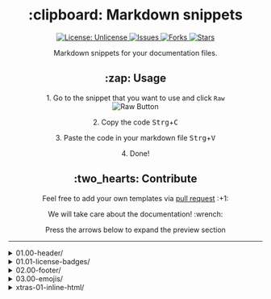 <h1 align="center"> :clipboard: Markdown snippets </h1>

<p align="center">

<a href="http://unlicense.org/">
<img src="https://img.shields.io/badge/license-Unlicense-blue.svg" alt="License: Unlicense">
</a>

<a href="https://github.com/markdown-templates/markdown-snippets/issues">
<img src="https://img.shields.io/github/issues/markdown-templates/markdown-snippets.svg" alt="Issues">
</a>

<a href="https://github.com/markdown-templates/markdown-snippets/fork">
<img src="https://img.shields.io/github/forks/markdown-templates/markdown-snippets.svg" alt="Forks">
</a>

<a href="https://github.com/markdown-templates/markdown-snippets/stargazers">
<img src="https://img.shields.io/github/stars/markdown-templates/markdown-snippets.svg" alt="Stars">
</a>

</p>

<p align="center"> Markdown snippets for your documentation files. </p>

<h2 align="center"> :zap: Usage </h2>

<p align="center"> 1. Go to the snippet that you want to use and click <code>Raw</code>
<br>
<img src="https://i.imgur.com/QkHqujv.png" alt="Raw Button">

<p align="center"> 2. Copy the code <kbd>Strg</kbd>+<kbd>C</kbd>
<p align="center"> 3. Paste the code in your markdown file <kbd>Strg</kbd>+<kbd>V</kbd>
<p align="center"> 4. Done!

<h2 align="center"> :two_hearts: Contribute </h2>

<p align="center">Feel free to add your own templates via <a href="https://github.com/markdown-templates/markdown-snippets/pulls"> pull request</a> :+1:</p>

<p align="center">We will take care about the documentation! :wrench:</p>

<p align="center"> Press the arrows below to expand the preview section </p>


----

<details> <summary>01.00-header/</summary>

### [01.00-header/navigation-bar-1.md](01.00-header/navigation-bar-1.md)
----

<p align="center">
<strong><a href="#link1">Link 1</a></strong>
|
<strong><a href="#link2">Link 2</a></strong>
|
<strong><a href="#link3">Link 3</a></strong>
|
<strong><a href="#link4">Link 4</a></strong>
|
<strong><a href="#link5">Link 5</a></strong>
</p>

----





### [01.00-header/table-of-content.md](01.00-header/table-of-content.md)

- [Installation](#installation)
  - [sub1](#sub1)
  - [sub2](#sub2)
- [Usage](#usage)
  - [sub3](#sub3)
  - [sub4](#sub4)
- [License](#license)
- [Links](#links)


</details><details> <summary>01.01-license-badges/</summary>

### [01.01-license-badges/Apache_2.0.md](01.01-license-badges/Apache_2.0.md)
[![License](https://img.shields.io/badge/License-Apache%202.0-blue.svg)](https://opensource.org/licenses/Apache-2.0)





### [01.01-license-badges/Attribution_License_(BY).md](01.01-license-badges/Attribution_License_(BY).md)

[![License: Open Data Commons Attribution](https://img.shields.io/badge/License-ODC_BY-brightgreen.svg)](https://opendatacommons.org/licenses/by/)


### [01.01-license-badges/BSD_2-clause_license.md](01.01-license-badges/BSD_2-clause_license.md)

[![License](https://img.shields.io/badge/License-BSD%202--Clause-orange.svg)](https://opensource.org/licenses/BSD-2-Clause)


### [01.01-license-badges/BSD_3-clause_license.md](01.01-license-badges/BSD_3-clause_license.md)

[![License](https://img.shields.io/badge/License-BSD%203--Clause-blue.svg)](https://opensource.org/licenses/BSD-3-Clause)


### [01.01-license-badges/GNU_GPL_v2.md](01.01-license-badges/GNU_GPL_v2.md)

[![License: GPL v2](https://img.shields.io/badge/License-GPL%20v2-blue.svg)](https://www.gnu.org/licenses/old-licenses/gpl-2.0.en.html)


### [01.01-license-badges/GNU_GPL_v3.md](01.01-license-badges/GNU_GPL_v3.md)

[![License: GPL v3](https://img.shields.io/badge/License-GPLv3-blue.svg)](https://www.gnu.org/licenses/gpl-3.0)


### [01.01-license-badges/MIT.md](01.01-license-badges/MIT.md)

[![License: MIT](https://img.shields.io/badge/License-MIT-yellow.svg)](https://opensource.org/licenses/MIT)


### [01.01-license-badges/Mozilla_Public_License_2.0.md](01.01-license-badges/Mozilla_Public_License_2.0.md)

[![License: MPL 2.0](https://img.shields.io/badge/License-MPL%202.0-brightgreen.svg)](https://opensource.org/licenses/MPL-2.0)


### [01.01-license-badges/The_Unlicense.md](01.01-license-badges/The_Unlicense.md)

[![License: Unlicense](https://img.shields.io/badge/license-Unlicense-blue.svg)](http://unlicense.org/)


</details><details> <summary>02.00-footer/</summary>

### [02.00-footer/footnotes.md](02.00-footer/footnotes.md)
---

<sup>[1]: Hello World</sup>  
<sup>[2]: Hello Internet</sup>





### [02.00-footer/social-links.md](02.00-footer/social-links.md)

---

> [MyWebsite](https://www.example.com) &nbsp;&middot;&nbsp;
> GitHub [@MyGitHub](https://github.com/MyGitHub) &nbsp;&middot;&nbsp;
> Other [MyProfilename](https://othersocialmedia.com/MyProfile)


</details><details> <summary>03.00-emojis/</summary>

### [03.00-emojis/emojis.md](03.00-emojis/emojis.md)
# People

|                       :bowtie: `:bowtie:`                       |                        :smile: `:smile:`                        |           :laughing: `:laughing:`           |
| :-------------------------------------------------------------: | :-------------------------------------------------------------: | :-----------------------------------------: |
|                        :blush: `:blush:`                        |                       :smiley: `:smiley:`                       |            :relaxed: `:relaxed:`            |
|                        :smirk: `:smirk:`                        |                   :heart_eyes: `:heart_eyes:`                   |      :kissing_heart: `:kissing_heart:`      |
|          :kissing_closed_eyes: `:kissing_closed_eyes:`          |                      :flushed: `:flushed:`                      |           :relieved: `:relieved:`           |
|                    :satisfied: `:satisfied:`                    |                         :grin: `:grin:`                         |               :wink: `:wink:`               |
| :stuck_out_tongue_winking_eye: `:stuck_out_tongue_winking_eye:` | :stuck_out_tongue_closed_eyes: `:stuck_out_tongue_closed_eyes:` |           :grinning: `:grinning:`           |
|                      :kissing: `:kissing:`                      |         :kissing_smiling_eyes: `:kissing_smiling_eyes:`         |   :stuck_out_tongue: `:stuck_out_tongue:`   |
|                     :sleeping: `:sleeping:`                     |                      :worried: `:worried:`                      |           :frowning: `:frowning:`           |
|                    :anguished: `:anguished:`                    |                   :open_mouth: `:open_mouth:`                   |          :grimacing: `:grimacing:`          |
|                     :confused: `:confused:`                     |                       :hushed: `:hushed:`                       |     :expressionless: `:expressionless:`     |
|                     :unamused: `:unamused:`                     |                  :sweat_smile: `:sweat_smile:`                  |              :sweat: `:sweat:`              |
|        :disappointed_relieved: `:disappointed_relieved:`        |                        :weary: `:weary:`                        |            :pensive: `:pensive:`            |
|                 :disappointed: `:disappointed:`                 |                   :confounded: `:confounded:`                   |            :fearful: `:fearful:`            |
|                   :cold_sweat: `:cold_sweat:`                   |                    :persevere: `:persevere:`                    |                :cry: `:cry:`                |
|                          :sob: `:sob:`                          |                          :joy: `:joy:`                          |         :astonished: `:astonished:`         |
|                       :scream: `:scream:`                       |                    :neckbeard: `:neckbeard:`                    |         :tired_face: `:tired_face:`         |
|                        :angry: `:angry:`                        |                         :rage: `:rage:`                         |            :triumph: `:triumph:`            |
|                       :sleepy: `:sleepy:`                       |                          :yum: `:yum:`                          |               :mask: `:mask:`               |
|                   :sunglasses: `:sunglasses:`                   |                   :dizzy_face: `:dizzy_face:`                   |                :imp: `:imp:`                |
|                  :smiling_imp: `:smiling_imp:`                  |                 :neutral_face: `:neutral_face:`                 |           :no_mouth: `:no_mouth:`           |
|                     :innocent: `:innocent:`                     |                        :alien: `:alien:`                        |       :yellow_heart: `:yellow_heart:`       |
|                   :blue_heart: `:blue_heart:`                   |                 :purple_heart: `:purple_heart:`                 |              :heart: `:heart:`              |
|                  :green_heart: `:green_heart:`                  |                 :broken_heart: `:broken_heart:`                 |          :heartbeat: `:heartbeat:`          |
|                   :heartpulse: `:heartpulse:`                   |                   :two_hearts: `:two_hearts:`                   |   :revolving_hearts: `:revolving_hearts:`   |
|                        :cupid: `:cupid:`                        |              :sparkling_heart: `:sparkling_heart:`              |           :sparkles: `:sparkles:`           |
|                         :star: `:star:`                         |                        :star2: `:star2:`                        |              :dizzy: `:dizzy:`              |
|                         :boom: `:boom:`                         |                    :collision: `:collision:`                    |              :anger: `:anger:`              |
|                  :exclamation: `:exclamation:`                  |                     :question: `:question:`                     |   :grey_exclamation: `:grey_exclamation:`   |
|                :grey_question: `:grey_question:`                |                          :zzz: `:zzz:`                          |               :dash: `:dash:`               |
|                  :sweat_drops: `:sweat_drops:`                  |                        :notes: `:notes:`                        |       :musical_note: `:musical_note:`       |
|                         :fire: `:fire:`                         |                       :hankey: `:hankey:`                       |               :poop: `:poop:`               |
|                         :shit: `:shit:`                         |                           :+1: `:+1:`                           |           :thumbsup: `:thumbsup:`           |
|                           :-1: `:-1:`                           |                   :thumbsdown: `:thumbsdown:`                   |            :ok_hand: `:ok_hand:`            |
|                        :punch: `:punch:`                        |                    :facepunch: `:facepunch:`                    |               :fist: `:fist:`               |
|                            :v: `:v:`                            |                         :wave: `:wave:`                         |               :hand: `:hand:`               |
|                  :raised_hand: `:raised_hand:`                  |                   :open_hands: `:open_hands:`                   |           :point_up: `:point_up:`           |
|                   :point_down: `:point_down:`                   |                   :point_left: `:point_left:`                   |        :point_right: `:point_right:`        |
|                 :raised_hands: `:raised_hands:`                 |                         :pray: `:pray:`                         |         :point_up_2: `:point_up_2:`         |
|                         :clap: `:clap:`                         |                       :muscle: `:muscle:`                       |              :metal: `:metal:`              |
|                           :fu: `:fu:`                           |                      :walking: `:walking:`                      |             :runner: `:runner:`             |
|                      :running: `:running:`                      |                       :couple: `:couple:`                       |             :family: `:family:`             |
|        :two_men_holding_hands: `:two_men_holding_hands:`        |      :two_women_holding_hands: `:two_women_holding_hands:`      |             :dancer: `:dancer:`             |
|                      :dancers: `:dancers:`                      |                     :ok_woman: `:ok_woman:`                     |            :no_good: `:no_good:`            |
|      :information_desk_person: `:information_desk_person:`      |                 :raising_hand: `:raising_hand:`                 |    :bride_with_veil: `:bride_with_veil:`    |
|     :person_with_pouting_face: `:person_with_pouting_face:`     |              :person_frowning: `:person_frowning:`              |                :bow: `:bow:`                |
|                   :couplekiss: `:couplekiss:`                   |            :couple_with_heart: `:couple_with_heart:`            |            :massage: `:massage:`            |
|                      :haircut: `:haircut:`                      |                    :nail_care: `:nail_care:`                    |                :boy: `:boy:`                |
|                         :girl: `:girl:`                         |                        :woman: `:woman:`                        |                :man: `:man:`                |
|                         :baby: `:baby:`                         |                  :older_woman: `:older_woman:`                  |          :older_man: `:older_man:`          |
|       :person_with_blond_hair: `:person_with_blond_hair:`       |          :man_with_gua_pi_mao: `:man_with_gua_pi_mao:`          |    :man_with_turban: `:man_with_turban:`    |
|          :construction_worker: `:construction_worker:`          |                          :cop: `:cop:`                          |              :angel: `:angel:`              |
|                     :princess: `:princess:`                     |                   :smiley_cat: `:smiley_cat:`                   |          :smile_cat: `:smile_cat:`          |
|               :heart_eyes_cat: `:heart_eyes_cat:`               |                  :kissing_cat: `:kissing_cat:`                  |          :smirk_cat: `:smirk_cat:`          |
|                   :scream_cat: `:scream_cat:`                   |              :crying_cat_face: `:crying_cat_face:`              |            :joy_cat: `:joy_cat:`            |
|                  :pouting_cat: `:pouting_cat:`                  |                :japanese_ogre: `:japanese_ogre:`                |    :japanese_goblin: `:japanese_goblin:`    |
|                  :see_no_evil: `:see_no_evil:`                  |                 :hear_no_evil: `:hear_no_evil:`                 |      :speak_no_evil: `:speak_no_evil:`      |
|                    :guardsman: `:guardsman:`                    |                        :skull: `:skull:`                        |               :feet: `:feet:`               |
|                         :lips: `:lips:`                         |                         :kiss: `:kiss:`                         |            :droplet: `:droplet:`            |
|                          :ear: `:ear:`                          |                         :eyes: `:eyes:`                         |               :nose: `:nose:`               |
|                       :tongue: `:tongue:`                       |                  :love_letter: `:love_letter:`                  | :bust_in_silhouette: `:bust_in_silhouette:` |
|          :busts_in_silhouette: `:busts_in_silhouette:`          |               :speech_balloon: `:speech_balloon:`               |    :thought_balloon: `:thought_balloon:`    |
|                    :feelsgood: `:feelsgood:`                    |                     :finnadie: `:finnadie:`                     |          :goberserk: `:goberserk:`          |
|                      :godmode: `:godmode:`                      |                  :hurtrealbad: `:hurtrealbad:`                  |              :rage1: `:rage1:`              |
|                        :rage2: `:rage2:`                        |                        :rage3: `:rage3:`                        |              :rage4: `:rage4:`              |
|                      :suspect: `:suspect:`                      |                    :trollface: `:trollface:`                    |

# Nature

|                        :sunny: `:sunny:`                        |             :umbrella: `:umbrella:`             |                       :cloud: `:cloud:`                       |
| :-------------------------------------------------------------: | :---------------------------------------------: | :-----------------------------------------------------------: |
|                    :snowflake: `:snowflake:`                    |              :snowman: `:snowman:`              |                         :zap: `:zap:`                         |
|                      :cyclone: `:cyclone:`                      |                :foggy: `:foggy:`                |                       :ocean: `:ocean:`                       |
|                          :cat: `:cat:`                          |                  :dog: `:dog:`                  |                       :mouse: `:mouse:`                       |
|                      :hamster: `:hamster:`                      |               :rabbit: `:rabbit:`               |                        :wolf: `:wolf:`                        |
|                         :frog: `:frog:`                         |                :tiger: `:tiger:`                |                       :koala: `:koala:`                       |
|                         :bear: `:bear:`                         |                  :pig: `:pig:`                  |                    :pig_nose: `:pig_nose:`                    |
|                          :cow: `:cow:`                          |                 :boar: `:boar:`                 |                 :monkey_face: `:monkey_face:`                 |
|                       :monkey: `:monkey:`                       |                :horse: `:horse:`                |                   :racehorse: `:racehorse:`                   |
|                        :camel: `:camel:`                        |                :sheep: `:sheep:`                |                    :elephant: `:elephant:`                    |
|                   :panda_face: `:panda_face:`                   |                :snake: `:snake:`                |                        :bird: `:bird:`                        |
|                   :baby_chick: `:baby_chick:`                   |        :hatched_chick: `:hatched_chick:`        |              :hatching_chick: `:hatching_chick:`              |
|                      :chicken: `:chicken:`                      |              :penguin: `:penguin:`              |                      :turtle: `:turtle:`                      |
|                          :bug: `:bug:`                          |             :honeybee: `:honeybee:`             |                         :ant: `:ant:`                         |
|                       :beetle: `:beetle:`                       |                :snail: `:snail:`                |                     :octopus: `:octopus:`                     |
|                :tropical_fish: `:tropical_fish:`                |                 :fish: `:fish:`                 |                       :whale: `:whale:`                       |
|                       :whale2: `:whale2:`                       |              :dolphin: `:dolphin:`              |                        :cow2: `:cow2:`                        |
|                          :ram: `:ram:`                          |                  :rat: `:rat:`                  |               :water_buffalo: `:water_buffalo:`               |
|                       :tiger2: `:tiger2:`                       |              :rabbit2: `:rabbit2:`              |                      :dragon: `:dragon:`                      |
|                         :goat: `:goat:`                         |              :rooster: `:rooster:`              |                        :dog2: `:dog2:`                        |
|                         :pig2: `:pig2:`                         |               :mouse2: `:mouse2:`               |                          :ox: `:ox:`                          |
|                  :dragon_face: `:dragon_face:`                  |             :blowfish: `:blowfish:`             |                   :crocodile: `:crocodile:`                   |
|              :dromedary_camel: `:dromedary_camel:`              |              :leopard: `:leopard:`              |                        :cat2: `:cat2:`                        |
|                       :poodle: `:poodle:`                       |           :paw_prints: `:paw_prints:`           |                     :bouquet: `:bouquet:`                     |
|               :cherry_blossom: `:cherry_blossom:`               |                :tulip: `:tulip:`                |            :four_leaf_clover: `:four_leaf_clover:`            |
|                         :rose: `:rose:`                         |            :sunflower: `:sunflower:`            |                    :hibiscus: `:hibiscus:`                    |
|                   :maple_leaf: `:maple_leaf:`                   |               :leaves: `:leaves:`               |                 :fallen_leaf: `:fallen_leaf:`                 |
|                         :herb: `:herb:`                         |             :mushroom: `:mushroom:`             |                      :cactus: `:cactus:`                      |
|                    :palm_tree: `:palm_tree:`                    |       :evergreen_tree: `:evergreen_tree:`       |              :deciduous_tree: `:deciduous_tree:`              |
|                     :chestnut: `:chestnut:`                     |             :seedling: `:seedling:`             |                     :blossom: `:blossom:`                     |
|                  :ear_of_rice: `:ear_of_rice:`                  |                :shell: `:shell:`                |        :globe_with_meridians: `:globe_with_meridians:`        |
|                :sun_with_face: `:sun_with_face:`                |  :full_moon_with_face: `:full_moon_with_face:`  |          :new_moon_with_face: `:new_moon_with_face:`          |
|                     :new_moon: `:new_moon:`                     | :waxing_crescent_moon: `:waxing_crescent_moon:` |          :first_quarter_moon: `:first_quarter_moon:`          |
|          :waxing_gibbous_moon: `:waxing_gibbous_moon:`          |            :full_moon: `:full_moon:`            |         :waning_gibbous_moon: `:waning_gibbous_moon:`         |
|            :last_quarter_moon: `:last_quarter_moon:`            | :waning_crescent_moon: `:waning_crescent_moon:` | :last_quarter_moon_with_face: `:last_quarter_moon_with_face:` |
| :first_quarter_moon_with_face: `:first_quarter_moon_with_face:` |                 :moon: `:moon:`                 |                :earth_africa: `:earth_africa:`                |
|               :earth_americas: `:earth_americas:`               |           :earth_asia: `:earth_asia:`           |                     :volcano: `:volcano:`                     |
|                    :milky_way: `:milky_way:`                    |         :partly_sunny: `:partly_sunny:`         |                     :octocat: `:octocat:`                     |
|                     :squirrel: `:squirrel:`                     |

# Objects

|                         :bamboo: `:bamboo:`                         |                 :gift_heart: `:gift_heart:`                 |                  :dolls: `:dolls:`                  |
| :-----------------------------------------------------------------: | :---------------------------------------------------------: | :-------------------------------------------------: |
|                 :school_satchel: `:school_satchel:`                 |               :mortar_board: `:mortar_board:`               |                  :flags: `:flags:`                  |
|                      :fireworks: `:fireworks:`                      |                   :sparkler: `:sparkler:`                   |             :wind_chime: `:wind_chime:`             |
|                     :rice_scene: `:rice_scene:`                     |             :jack_o_lantern: `:jack_o_lantern:`             |                  :ghost: `:ghost:`                  |
|                          :santa: `:santa:`                          |             :christmas_tree: `:christmas_tree:`             |                   :gift: `:gift:`                   |
|                           :bell: `:bell:`                           |                    :no_bell: `:no_bell:`                    |          :tanabata_tree: `:tanabata_tree:`          |
|                           :tada: `:tada:`                           |              :confetti_ball: `:confetti_ball:`              |                :balloon: `:balloon:`                |
|                   :crystal_ball: `:crystal_ball:`                   |                         :cd: `:cd:`                         |                    :dvd: `:dvd:`                    |
|                    :floppy_disk: `:floppy_disk:`                    |                     :camera: `:camera:`                     |           :video_camera: `:video_camera:`           |
|                   :movie_camera: `:movie_camera:`                   |                   :computer: `:computer:`                   |                     :tv: `:tv:`                     |
|                         :iphone: `:iphone:`                         |                      :phone: `:phone:`                      |              :telephone: `:telephone:`              |
|             :telephone_receiver: `:telephone_receiver:`             |                      :pager: `:pager:`                      |                    :fax: `:fax:`                    |
|                       :minidisc: `:minidisc:`                       |                        :vhs: `:vhs:`                        |                  :sound: `:sound:`                  |
|                        :speaker: `:speaker:`                        |                       :mute: `:mute:`                       |            :loudspeaker: `:loudspeaker:`            |
|                           :mega: `:mega:`                           |                  :hourglass: `:hourglass:`                  | :hourglass_flowing_sand: `:hourglass_flowing_sand:` |
|                    :alarm_clock: `:alarm_clock:`                    |                      :watch: `:watch:`                      |                  :radio: `:radio:`                  |
|                      :satellite: `:satellite:`                      |                       :loop: `:loop:`                       |                    :mag: `:mag:`                    |
|                      :mag_right: `:mag_right:`                      |                     :unlock: `:unlock:`                     |                   :lock: `:lock:`                   |
|              :lock_with_ink_pen: `:lock_with_ink_pen:`              |       :closed_lock_with_key: `:closed_lock_with_key:`       |                    :key: `:key:`                    |
|                           :bulb: `:bulb:`                           |                 :flashlight: `:flashlight:`                 |        :high_brightness: `:high_brightness:`        |
|                 :low_brightness: `:low_brightness:`                 |              :electric_plug: `:electric_plug:`              |                :battery: `:battery:`                |
|                        :calling: `:calling:`                        |                      :email: `:email:`                      |                :mailbox: `:mailbox:`                |
|                        :postbox: `:postbox:`                        |                       :bath: `:bath:`                       |                :bathtub: `:bathtub:`                |
|                         :shower: `:shower:`                         |                     :toilet: `:toilet:`                     |                 :wrench: `:wrench:`                 |
|                   :nut_and_bolt: `:nut_and_bolt:`                   |                     :hammer: `:hammer:`                     |                   :seat: `:seat:`                   |
|                       :moneybag: `:moneybag:`                       |                        :yen: `:yen:`                        |                 :dollar: `:dollar:`                 |
|                          :pound: `:pound:`                          |                       :euro: `:euro:`                       |            :credit_card: `:credit_card:`            |
|               :money_with_wings: `:money_with_wings:`               |                     :e-mail: `:e-mail:`                     |             :inbox_tray: `:inbox_tray:`             |
|                    :outbox_tray: `:outbox_tray:`                    |                   :envelope: `:envelope:`                   |      :incoming_envelope: `:incoming_envelope:`      |
|                    :postal_horn: `:postal_horn:`                    |             :mailbox_closed: `:mailbox_closed:`             |      :mailbox_with_mail: `:mailbox_with_mail:`      |
|           :mailbox_with_no_mail: `:mailbox_with_no_mail:`           |                       :door: `:door:`                       |                :smoking: `:smoking:`                |
|                           :bomb: `:bomb:`                           |                        :gun: `:gun:`                        |                  :hocho: `:hocho:`                  |
|                           :pill: `:pill:`                           |                    :syringe: `:syringe:`                    |         :page_facing_up: `:page_facing_up:`         |
|                 :page_with_curl: `:page_with_curl:`                 |              :bookmark_tabs: `:bookmark_tabs:`              |              :bar_chart: `:bar_chart:`              |
|       :chart_with_upwards_trend: `:chart_with_upwards_trend:`       | :chart_with_downwards_trend: `:chart_with_downwards_trend:` |                 :scroll: `:scroll:`                 |
|                      :clipboard: `:clipboard:`                      |                   :calendar: `:calendar:`                   |                   :date: `:date:`                   |
|                     :card_index: `:card_index:`                     |                :file_folder: `:file_folder:`                |       :open_file_folder: `:open_file_folder:`       |
|                       :scissors: `:scissors:`                       |                    :pushpin: `:pushpin:`                    |              :paperclip: `:paperclip:`              |
|                      :black_nib: `:black_nib:`                      |                    :pencil2: `:pencil2:`                    |         :straight_ruler: `:straight_ruler:`         |
|               :triangular_ruler: `:triangular_ruler:`               |                :closed_book: `:closed_book:`                |             :green_book: `:green_book:`             |
|                      :blue_book: `:blue_book:`                      |                :orange_book: `:orange_book:`                |               :notebook: `:notebook:`               |
| :notebook_with_decorative_cover: `:notebook_with_decorative_cover:` |                     :ledger: `:ledger:`                     |                  :books: `:books:`                  |
|                       :bookmark: `:bookmark:`                       |                 :name_badge: `:name_badge:`                 |             :microscope: `:microscope:`             |
|                      :telescope: `:telescope:`                      |                  :newspaper: `:newspaper:`                  |               :football: `:football:`               |
|                     :basketball: `:basketball:`                     |                     :soccer: `:soccer:`                     |               :baseball: `:baseball:`               |
|                         :tennis: `:tennis:`                         |                      :8ball: `:8ball:`                      |         :rugby_football: `:rugby_football:`         |
|                        :bowling: `:bowling:`                        |                       :golf: `:golf:`                       |     :mountain_bicyclist: `:mountain_bicyclist:`     |
|                      :bicyclist: `:bicyclist:`                      |               :horse_racing: `:horse_racing:`               |            :snowboarder: `:snowboarder:`            |
|                        :swimmer: `:swimmer:`                        |                     :surfer: `:surfer:`                     |                    :ski: `:ski:`                    |
|                         :spades: `:spades:`                         |                     :hearts: `:hearts:`                     |                  :clubs: `:clubs:`                  |
|                       :diamonds: `:diamonds:`                       |                        :gem: `:gem:`                        |                   :ring: `:ring:`                   |
|                         :trophy: `:trophy:`                         |              :musical_score: `:musical_score:`              |       :musical_keyboard: `:musical_keyboard:`       |
|                         :violin: `:violin:`                         |              :space_invader: `:space_invader:`              |             :video_game: `:video_game:`             |
|                    :black_joker: `:black_joker:`                    |       :flower_playing_cards: `:flower_playing_cards:`       |               :game_die: `:game_die:`               |
|                           :dart: `:dart:`                           |                    :mahjong: `:mahjong:`                    |                :clapper: `:clapper:`                |
|                           :memo: `:memo:`                           |                     :pencil: `:pencil:`                     |                   :book: `:book:`                   |
|                            :art: `:art:`                            |                 :microphone: `:microphone:`                 |             :headphones: `:headphones:`             |
|                        :trumpet: `:trumpet:`                        |                  :saxophone: `:saxophone:`                  |                 :guitar: `:guitar:`                 |
|                           :shoe: `:shoe:`                           |                     :sandal: `:sandal:`                     |              :high_heel: `:high_heel:`              |
|                       :lipstick: `:lipstick:`                       |                       :boot: `:boot:`                       |                  :shirt: `:shirt:`                  |
|                         :tshirt: `:tshirt:`                         |                    :necktie: `:necktie:`                    |         :womans_clothes: `:womans_clothes:`         |
|                          :dress: `:dress:`                          |    :running_shirt_with_sash: `:running_shirt_with_sash:`    |                  :jeans: `:jeans:`                  |
|                         :kimono: `:kimono:`                         |                     :bikini: `:bikini:`                     |                 :ribbon: `:ribbon:`                 |
|                         :tophat: `:tophat:`                         |                      :crown: `:crown:`                      |             :womans_hat: `:womans_hat:`             |
|                      :mans_shoe: `:mans_shoe:`                      |            :closed_umbrella: `:closed_umbrella:`            |              :briefcase: `:briefcase:`              |
|                        :handbag: `:handbag:`                        |                      :pouch: `:pouch:`                      |                  :purse: `:purse:`                  |
|                     :eyeglasses: `:eyeglasses:`                     |      :fishing_pole_and_fish: `:fishing_pole_and_fish:`      |                 :coffee: `:coffee:`                 |
|                            :tea: `:tea:`                            |                       :sake: `:sake:`                       |            :baby_bottle: `:baby_bottle:`            |
|                           :beer: `:beer:`                           |                      :beers: `:beers:`                      |               :cocktail: `:cocktail:`               |
|                 :tropical_drink: `:tropical_drink:`                 |                 :wine_glass: `:wine_glass:`                 |         :fork_and_knife: `:fork_and_knife:`         |
|                          :pizza: `:pizza:`                          |                  :hamburger: `:hamburger:`                  |                  :fries: `:fries:`                  |
|                    :poultry_leg: `:poultry_leg:`                    |               :meat_on_bone: `:meat_on_bone:`               |              :spaghetti: `:spaghetti:`              |
|                          :curry: `:curry:`                          |               :fried_shrimp: `:fried_shrimp:`               |                  :bento: `:bento:`                  |
|                          :sushi: `:sushi:`                          |                  :fish_cake: `:fish_cake:`                  |              :rice_ball: `:rice_ball:`              |
|                   :rice_cracker: `:rice_cracker:`                   |                       :rice: `:rice:`                       |                  :ramen: `:ramen:`                  |
|                           :stew: `:stew:`                           |                       :oden: `:oden:`                       |                  :dango: `:dango:`                  |
|                            :egg: `:egg:`                            |                      :bread: `:bread:`                      |               :doughnut: `:doughnut:`               |
|                        :custard: `:custard:`                        |                   :icecream: `:icecream:`                   |              :ice_cream: `:ice_cream:`              |
|                     :shaved_ice: `:shaved_ice:`                     |                   :birthday: `:birthday:`                   |                   :cake: `:cake:`                   |
|                         :cookie: `:cookie:`                         |              :chocolate_bar: `:chocolate_bar:`              |                  :candy: `:candy:`                  |
|                       :lollipop: `:lollipop:`                       |                  :honey_pot: `:honey_pot:`                  |                  :apple: `:apple:`                  |
|                    :green_apple: `:green_apple:`                    |                  :tangerine: `:tangerine:`                  |                  :lemon: `:lemon:`                  |
|                       :cherries: `:cherries:`                       |                     :grapes: `:grapes:`                     |             :watermelon: `:watermelon:`             |
|                     :strawberry: `:strawberry:`                     |                      :peach: `:peach:`                      |                  :melon: `:melon:`                  |
|                         :banana: `:banana:`                         |                       :pear: `:pear:`                       |              :pineapple: `:pineapple:`              |
|                   :sweet_potato: `:sweet_potato:`                   |                   :eggplant: `:eggplant:`                   |                 :tomato: `:tomato:`                 |
|                           :corn: `:corn:`                           |

# Places

|               :house: `:house:`               |       :house_with_garden: `:house_with_garden:`       |                 :school: `:school:`                 |
| :-------------------------------------------: | :---------------------------------------------------: | :-------------------------------------------------: |
|              :office: `:office:`              |             :post_office: `:post_office:`             |               :hospital: `:hospital:`               |
|                :bank: `:bank:`                |       :convenience_store: `:convenience_store:`       |             :love_hotel: `:love_hotel:`             |
|               :hotel: `:hotel:`               |                 :wedding: `:wedding:`                 |                 :church: `:church:`                 |
|    :department_store: `:department_store:`    |    :european_post_office: `:european_post_office:`    |           :city_sunrise: `:city_sunrise:`           |
|         :city_sunset: `:city_sunset:`         |         :japanese_castle: `:japanese_castle:`         |        :european_castle: `:european_castle:`        |
|                :tent: `:tent:`                |                 :factory: `:factory:`                 |            :tokyo_tower: `:tokyo_tower:`            |
|               :japan: `:japan:`               |              :mount_fuji: `:mount_fuji:`              | :sunrise_over_mountains: `:sunrise_over_mountains:` |
|             :sunrise: `:sunrise:`             |                   :stars: `:stars:`                   |      :statue_of_liberty: `:statue_of_liberty:`      |
|     :bridge_at_night: `:bridge_at_night:`     |          :carousel_horse: `:carousel_horse:`          |                :rainbow: `:rainbow:`                |
|        :ferris_wheel: `:ferris_wheel:`        |                :fountain: `:fountain:`                |         :roller_coaster: `:roller_coaster:`         |
|                :ship: `:ship:`                |               :speedboat: `:speedboat:`               |                   :boat: `:boat:`                   |
|            :sailboat: `:sailboat:`            |                 :rowboat: `:rowboat:`                 |                 :anchor: `:anchor:`                 |
|              :rocket: `:rocket:`              |                :airplane: `:airplane:`                |             :helicopter: `:helicopter:`             |
|    :steam_locomotive: `:steam_locomotive:`    |                    :tram: `:tram:`                    |       :mountain_railway: `:mountain_railway:`       |
|                :bike: `:bike:`                |          :aerial_tramway: `:aerial_tramway:`          |     :suspension_railway: `:suspension_railway:`     |
|   :mountain_cableway: `:mountain_cableway:`   |                 :tractor: `:tractor:`                 |               :blue_car: `:blue_car:`               |
| :oncoming_automobile: `:oncoming_automobile:` |                     :car: `:car:`                     |                :red_car: `:red_car:`                |
|                :taxi: `:taxi:`                |           :oncoming_taxi: `:oncoming_taxi:`           |      :articulated_lorry: `:articulated_lorry:`      |
|                 :bus: `:bus:`                 |            :oncoming_bus: `:oncoming_bus:`            |         :rotating_light: `:rotating_light:`         |
|          :police_car: `:police_car:`          |     :oncoming_police_car: `:oncoming_police_car:`     |            :fire_engine: `:fire_engine:`            |
|           :ambulance: `:ambulance:`           |                 :minibus: `:minibus:`                 |                  :truck: `:truck:`                  |
|               :train: `:train:`               |                 :station: `:station:`                 |                 :train2: `:train2:`                 |
|   :bullettrain_front: `:bullettrain_front:`   |        :bullettrain_side: `:bullettrain_side:`        |             :light_rail: `:light_rail:`             |
|            :monorail: `:monorail:`            |             :railway_car: `:railway_car:`             |             :trolleybus: `:trolleybus:`             |
|              :ticket: `:ticket:`              |                :fuelpump: `:fuelpump:`                | :vertical_traffic_light: `:vertical_traffic_light:` |
|       :traffic_light: `:traffic_light:`       |                 :warning: `:warning:`                 |           :construction: `:construction:`           |
|            :beginner: `:beginner:`            |                     :atm: `:atm:`                     |           :slot_machine: `:slot_machine:`           |
|             :busstop: `:busstop:`             |                  :barber: `:barber:`                  |             :hotsprings: `:hotsprings:`             |
|      :checkered_flag: `:checkered_flag:`      |           :crossed_flags: `:crossed_flags:`           |        :izakaya_lantern: `:izakaya_lantern:`        |
|               :moyai: `:moyai:`               |             :circus_tent: `:circus_tent:`             |        :performing_arts: `:performing_arts:`        |
|       :round_pushpin: `:round_pushpin:`       | :triangular_flag_on_post: `:triangular_flag_on_post:` |                     :jp: `:jp:`                     |
|                  :kr: `:kr:`                  |                      :cn: `:cn:`                      |                     :us: `:us:`                     |
|                  :fr: `:fr:`                  |                      :es: `:es:`                      |                     :it: `:it:`                     |
|                  :ru: `:ru:`                  |                      :gb: `:gb:`                      |                     :uk: `:uk:`                     |
|                  :de: `:de:`                  |

# Symbols

|                             :one: `:one:`                             |                         :two: `:two:`                         |                     :three: `:three:`                     |
| :-------------------------------------------------------------------: | :-----------------------------------------------------------: | :-------------------------------------------------------: |
|                            :four: `:four:`                            |                        :five: `:five:`                        |                       :six: `:six:`                       |
|                           :seven: `:seven:`                           |                       :eight: `:eight:`                       |                      :nine: `:nine:`                      |
|                      :keycap_ten: `:keycap_ten:`                      |                        :1234: `:1234:`                        |                      :zero: `:zero:`                      |
|                            :hash: `:hash:`                            |                     :symbols: `:symbols:`                     |            :arrow_backward: `:arrow_backward:`            |
|                      :arrow_down: `:arrow_down:`                      |               :arrow_forward: `:arrow_forward:`               |                :arrow_left: `:arrow_left:`                |
|                    :capital_abcd: `:capital_abcd:`                    |                        :abcd: `:abcd:`                        |                       :abc: `:abc:`                       |
|                :arrow_lower_left: `:arrow_lower_left:`                |           :arrow_lower_right: `:arrow_lower_right:`           |               :arrow_right: `:arrow_right:`               |
|                        :arrow_up: `:arrow_up:`                        |            :arrow_upper_left: `:arrow_upper_left:`            |         :arrow_upper_right: `:arrow_upper_right:`         |
|               :arrow_double_down: `:arrow_double_down:`               |             :arrow_double_up: `:arrow_double_up:`             |          :arrow_down_small: `:arrow_down_small:`          |
|              :arrow_heading_down: `:arrow_heading_down:`              |            :arrow_heading_up: `:arrow_heading_up:`            | :leftwards_arrow_with_hook: `:leftwards_arrow_with_hook:` |
|                :arrow_right_hook: `:arrow_right_hook:`                |            :left_right_arrow: `:left_right_arrow:`            |             :arrow_up_down: `:arrow_up_down:`             |
|                  :arrow_up_small: `:arrow_up_small:`                  |            :arrows_clockwise: `:arrows_clockwise:`            |   :arrows_counterclockwise: `:arrows_counterclockwise:`   |
|                          :rewind: `:rewind:`                          |                :fast_forward: `:fast_forward:`                |        :information_source: `:information_source:`        |
|                              :ok: `:ok:`                              |   :twisted_rightwards_arrows: `:twisted_rightwards_arrows:`   |                    :repeat: `:repeat:`                    |
|                      :repeat_one: `:repeat_one:`                      |                         :new: `:new:`                         |                       :top: `:top:`                       |
|                              :up: `:up:`                              |                        :cool: `:cool:`                        |                      :free: `:free:`                      |
|                              :ng: `:ng:`                              |                      :cinema: `:cinema:`                      |                      :koko: `:koko:`                      |
|                 :signal_strength: `:signal_strength:`                 |                       :u5272: `:u5272:`                       |                     :u5408: `:u5408:`                     |
|                           :u55b6: `:u55b6:`                           |                       :u6307: `:u6307:`                       |                     :u6708: `:u6708:`                     |
|                           :u6709: `:u6709:`                           |                       :u6e80: `:u6e80:`                       |                     :u7121: `:u7121:`                     |
|                           :u7533: `:u7533:`                           |                       :u7a7a: `:u7a7a:`                       |                     :u7981: `:u7981:`                     |
|                              :sa: `:sa:`                              |                    :restroom: `:restroom:`                    |                      :mens: `:mens:`                      |
|                          :womens: `:womens:`                          |                 :baby_symbol: `:baby_symbol:`                 |                :no_smoking: `:no_smoking:`                |
|                         :parking: `:parking:`                         |                  :wheelchair: `:wheelchair:`                  |                     :metro: `:metro:`                     |
|                   :baggage_claim: `:baggage_claim:`                   |                      :accept: `:accept:`                      |                        :wc: `:wc:`                        |
|                   :potable_water: `:potable_water:`                   |     :put_litter_in_its_place: `:put_litter_in_its_place:`     |                    :secret: `:secret:`                    |
|                 :congratulations: `:congratulations:`                 |                           :m: `:m:`                           |          :passport_control: `:passport_control:`          |
|                    :left_luggage: `:left_luggage:`                    |                     :customs: `:customs:`                     |       :ideograph_advantage: `:ideograph_advantage:`       |
|                              :cl: `:cl:`                              |                         :sos: `:sos:`                         |                        :id: `:id:`                        |
|                   :no_entry_sign: `:no_entry_sign:`                   |                    :underage: `:underage:`                    |          :no_mobile_phones: `:no_mobile_phones:`          |
|                   :do_not_litter: `:do_not_litter:`                   |           :non-potable_water: `:non-potable_water:`           |               :no_bicycles: `:no_bicycles:`               |
|                  :no_pedestrians: `:no_pedestrians:`                  |           :children_crossing: `:children_crossing:`           |                  :no_entry: `:no_entry:`                  |
|           :eight_spoked_asterisk: `:eight_spoked_asterisk:`           |    :eight_pointed_black_star: `:eight_pointed_black_star:`    |          :heart_decoration: `:heart_decoration:`          |
|                              :vs: `:vs:`                              |              :vibration_mode: `:vibration_mode:`              |          :mobile_phone_off: `:mobile_phone_off:`          |
|                           :chart: `:chart:`                           |           :currency_exchange: `:currency_exchange:`           |                     :aries: `:aries:`                     |
|                          :taurus: `:taurus:`                          |                      :gemini: `:gemini:`                      |                    :cancer: `:cancer:`                    |
|                             :leo: `:leo:`                             |                       :virgo: `:virgo:`                       |                     :libra: `:libra:`                     |
|                        :scorpius: `:scorpius:`                        |                 :sagittarius: `:sagittarius:`                 |                 :capricorn: `:capricorn:`                 |
|                        :aquarius: `:aquarius:`                        |                      :pisces: `:pisces:`                      |                 :ophiuchus: `:ophiuchus:`                 |
|                :six_pointed_star: `:six_pointed_star:`                | :negative_squared_cross_mark: `:negative_squared_cross_mark:` |                         :a: `:a:`                         |
|                               :b: `:b:`                               |                          :ab: `:ab:`                          |                        :o2: `:o2:`                        |
| :diamond_shape_with_a_dot_inside: `:diamond_shape_with_a_dot_inside:` |                     :recycle: `:recycle:`                     |                       :end: `:end:`                       |
|                              :on: `:on:`                              |                        :soon: `:soon:`                        |                    :clock1: `:clock1:`                    |
|                        :clock130: `:clock130:`                        |                     :clock10: `:clock10:`                     |                 :clock1030: `:clock1030:`                 |
|                         :clock11: `:clock11:`                         |                   :clock1130: `:clock1130:`                   |                   :clock12: `:clock12:`                   |
|                       :clock1230: `:clock1230:`                       |                      :clock2: `:clock2:`                      |                  :clock230: `:clock230:`                  |
|                          :clock3: `:clock3:`                          |                    :clock330: `:clock330:`                    |                    :clock4: `:clock4:`                    |
|                        :clock430: `:clock430:`                        |                      :clock5: `:clock5:`                      |                  :clock530: `:clock530:`                  |
|                          :clock6: `:clock6:`                          |                    :clock630: `:clock630:`                    |                    :clock7: `:clock7:`                    |
|                        :clock730: `:clock730:`                        |                      :clock8: `:clock8:`                      |                  :clock830: `:clock830:`                  |
|                          :clock9: `:clock9:`                          |                    :clock930: `:clock930:`                    |         :heavy_dollar_sign: `:heavy_dollar_sign:`         |
|                       :copyright: `:copyright:`                       |                  :registered: `:registered:`                  |                        :tm: `:tm:`                        |
|                               :x: `:x:`                               |      :heavy_exclamation_mark: `:heavy_exclamation_mark:`      |                  :bangbang: `:bangbang:`                  |
|                     :interrobang: `:interrobang:`                     |                           :o: `:o:`                           |    :heavy_multiplication_x: `:heavy_multiplication_x:`    |
|                 :heavy_plus_sign: `:heavy_plus_sign:`                 |            :heavy_minus_sign: `:heavy_minus_sign:`            |       :heavy_division_sign: `:heavy_division_sign:`       |
|                    :white_flower: `:white_flower:`                    |                         :100: `:100:`                         |          :heavy_check_mark: `:heavy_check_mark:`          |
|           :ballot_box_with_check: `:ballot_box_with_check:`           |                :radio_button: `:radio_button:`                |                      :link: `:link:`                      |
|                      :curly_loop: `:curly_loop:`                      |                   :wavy_dash: `:wavy_dash:`                   |     :part_alternation_mark: `:part_alternation_mark:`     |
|                         :trident: `:trident:`                         |                :black_square: `:black_square:`                |              :white_square: `:white_square:`              |
|                :white_check_mark: `:white_check_mark:`                |         :black_square_button: `:black_square_button:`         |       :white_square_button: `:white_square_button:`       |
|                    :black_circle: `:black_circle:`                    |                :white_circle: `:white_circle:`                |                :red_circle: `:red_circle:`                |
|               :large_blue_circle: `:large_blue_circle:`               |          :large_blue_diamond: `:large_blue_diamond:`          |      :large_orange_diamond: `:large_orange_diamond:`      |
|              :small_blue_diamond: `:small_blue_diamond:`              |        :small_orange_diamond: `:small_orange_diamond:`        |        :small_red_triangle: `:small_red_triangle:`        |
|         :small_red_triangle_down: `:small_red_triangle_down:`         |                      :shipit: `:shipit:`                      |

<sup>Source: [https://gist.github.com/rxaviers/7360908](https://gist.github.com/rxaviers/7360908)</sup>





</details><details> <summary>xtras-01-inline-html/</summary>

### [xtras-01-inline-html/keyboard.md](xtras-01-inline-html/keyboard.md)
<kbd>Strg+X</kbd>  
<kbd>Strg</kbd> + <kbd>X</kbd>  
<kbd>Or any other text</kbd>





### [xtras-01-inline-html/superscript.md](xtras-01-inline-html/superscript.md)

This is a text with <sup>SuperScript</sup>  
You can use it for footnotes<sup>1</sup>

---

<sup>[1]: See [footnotes](../02-footer/footnotes)</sup>


### [xtras-01-inline-html/top-right.md](xtras-01-inline-html/top-right.md)

<p align="right">01/01/2000</p>


